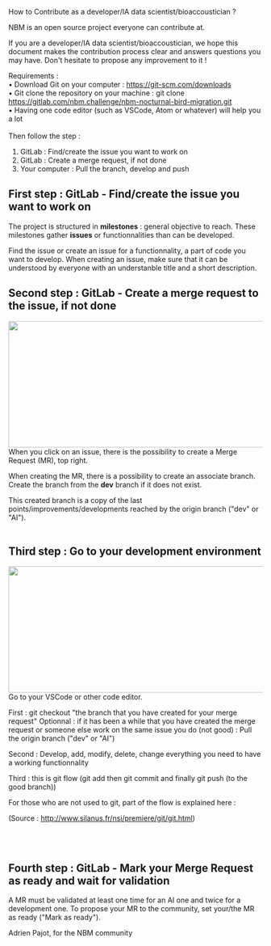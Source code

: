 How to Contribute as a developer/IA data scientist/bioaccoustician ? 

NBM is an open source project everyone can contribute at. 

If you are a developer/IA data scientist/bioaccoustician, we hope this document makes the contribution process clear and answers questions you may have. Don't hesitate to propose any improvement to it ! 

Requirements : <br>
     • Download Git on your computer : https://git-scm.com/downloads <br>
     • Git clone the repository on your machine : git clone https://gitlab.com/nbm.challenge/nbm-nocturnal-bird-migration.git <br>
     • Having one code editor (such as VSCode, Atom or whatever) will help you a lot <br>
<br>
Then follow the step : 
1. GitLab : Find/create the issue you want to work on 
2. GitLab : Create a merge request, if not done 
3. Your computer : Pull the branch, develop and push 

## First step : GitLab - Find/create the issue you want to work on ## 

The project is structured in **milestones** : general objective to reach. 
These milestones gather **issues** or functionnalities than can be developed. 

Find the issue or create an issue for a functionnality, a part of code you want to develop. 
When creating an issue, make sure that it can be understood by everyone with an understanble title and a short description.

## Second step : GitLab - Create a merge request to the issue, if not done ## 

<img align="right" width="600" height="250" src="/uploads/59bbe0b5d87f7a7ac10f48552ed83764/MR_example.png">
<br><br>
When you click on an issue, there is the possibility to create a Merge Request (MR), top right.

When creating the MR, there is a possibility to create an associate branch. Create the branch from the **dev** branch if it does not exist.

This created branch is a copy of the last points/improvements/developments reached by the origin branch ("dev" or "AI"). 
<br><br>
## Third step : Go to your development environment

<img align="right" width="600" height="250" src="/uploads/dc22b4838d6fc0ba7cb5cec4ef6fb9ff/git_operations.png">

Go to your VSCode or other code editor. 

First : git checkout "the branch that you have created for your merge request" 
Optionnal : if it has been a while that you have created the merge request or someone else work on the same issue you do (not good) : 
Pull the origin branch ("dev" or "AI")

Second : Develop, add, modify, delete, change everything you need to have a working functionnality 

Third : this is git flow (git add then git commit and finally git push (to the good branch))

For those who are not used to git, part of the flow is explained here : 

(Source : http://www.silanus.fr/nsi/premiere/git/git.html)

<br>
<br>

## Fourth step : GitLab - Mark your Merge Request as ready and wait for validation 

A MR must be validated at least one time for an AI one and twice for a development one. 
To propose your MR to the community, set your/the MR as ready ("Mark as ready").

Adrien Pajot, for the NBM community 
